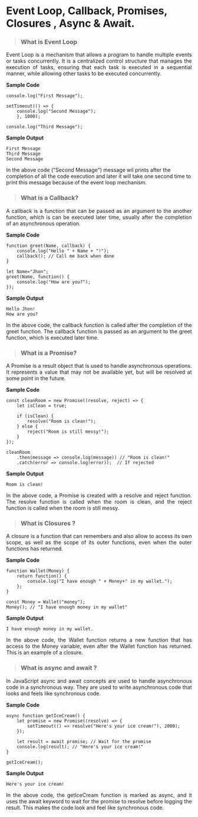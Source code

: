 # Event Loop, Callback, Promises, Closures , Async & Await.

>### What is Event Loop
<p align="justify">
Event Loop is a mechanism that allows a program to handle multiple events or tasks concurrently. It is a centralized control structure that manages the execution of tasks, ensuring that each task is executed in a sequential manner, while allowing other tasks to be executed concurrently.
</p>

__Sample Code__
```
console.log("First Message");

setTimeout(() => {
    console.log("Second Message");
    }, 1000);

console.log("Third Message");
```
__Sample Output__
```
First Message
Third Message
Second Message
```
In the above code ("Second Message") message wil prints after the completion of all the code execution and later it will take one second time to print this message because of the event loop mechanism. 

>### What is a Callback?
<p align="justify">
A callback is a function that can be passed as an argument to the another function, which is can be executed later time, usually after the completion of an asynchronous operation.
</p>

__Sample Code__
```
function greet(Name, callback) {
    console.log("Hello " + Name + "!");
    callback(); // Call me back when done
}

let Name="Jhon";
greet(Name, function() {
    console.log("How are you?");
});
```
__Sample Output__
```
Hello Jhon!
How are you?
```
<p align="justify">
In the above code, the callback function is called after the completion of the greet function. The callback function is passed as an argument to the greet function, which is executed later time.
</p>

>### What is a Promise?
<p align="justify">
A Promise is a result object that is used to handle asynchronous operations. It represents a value that may not be available yet, but will be resolved at some point in the future.
</p>

__Sample Code__
```
const cleanRoom = new Promise((resolve, reject) => {
    let isClean = true;

    if (isClean) {
        resolve("Room is clean!");
    } else {
        reject("Room is still messy!");
    }
});

cleanRoom
    .then(message => console.log(message)) // "Room is clean!"
    .catch(error => console.log(error));  // If rejected
```

__Sample Output__
```
Room is clean!  
```
<p align="justify">
In the above code, a Promise is created with a resolve and reject function. The resolve function is called when the room is clean, and the reject function is called when the room is still messy.
</p>

>### What is Closures ?
<p align="justify">
A closure is a function that can remembers and also allow to access its own scope, as well as the scope of its outer functions, even when the outer functions has returned.
</p>

__Sample Code__
```
function Wallet(Money) {
    return function() {
        console.log("I have enough " + Money+" in my wallet.");
    };
}

const Money = Wallet("money");
Money(); // "I have enough money in my wallet"
```

__Sample Output__
```
I have enough money in my wallet.
```
<p align="justify">
In the above code, the Wallet function returns a new function that has access to the Money variable, even after the Wallet function has returned. This is an example of a closure.
</p>

>### What is async and await ?
<p align="justify">
In JavaScript async and await concepts are used to handle asynchronous code in a synchronous way. They are used to write asynchronous code that looks and feels like synchronous code.
</p>

__Sample Code__
```
async function getIceCream() {
    let promise = new Promise((resolve) => {
        setTimeout(() => resolve("Here's your ice cream!"), 2000);
    });

    let result = await promise; // Wait for the promise
    console.log(result); // "Here's your ice cream!"
}

getIceCream();
```

__Sample Output__
```
Here's your ice cream!
```
<p align="justify">
In the above code, the getIceCream function is marked as async, and it uses the await keyword to wait for the promise to resolve before logging the result. This makes the code look and feel like synchronous code.
</p>

